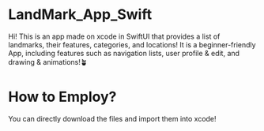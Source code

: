 # LandMark_App_Swift
Hi! This is an app made on xcode in SwiftUI that provides a list of landmarks, their features, categories, and locations! It is a beginner-friendly App, including features such as navigation lists, user profile & edit, and drawing & animations!🪴

# How to Employ?
You can directly download the files and import them into xcode!
